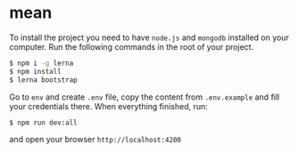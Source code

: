 # mean

To install the project you need to have `node.js` and `mongodb` installed on your computer.
Run the following commands in the root of your project.
```sh
$ npm i -g lerna
$ npm install
$ lerna bootstrap
```
Go to `env` and create `.env` file,
copy the content from `.env.example` and fill your credentials there.
When everything finished, run: 
```sh
$ npm run dev:all
```
and open your browser `http://localhost:4200`
